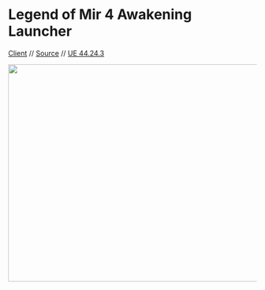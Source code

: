# Legend of Mir 4 Awakening Launcher

[Client](https://mirfiles.com/resources/mir2/users/Jev/Mir%204/AWK.rar/) // [Source](https://github.com/JevLOMCN/mir4) // [UE 44.24.3](https://github.com/HenryZheng1/UnrealEngine-4.24.3-release)

<p align="center">
  <img width="1040" height="440" src="https://mirfiles.com/resources/mir2/users/Jev/Mir%204/Splash.png">
</p>
